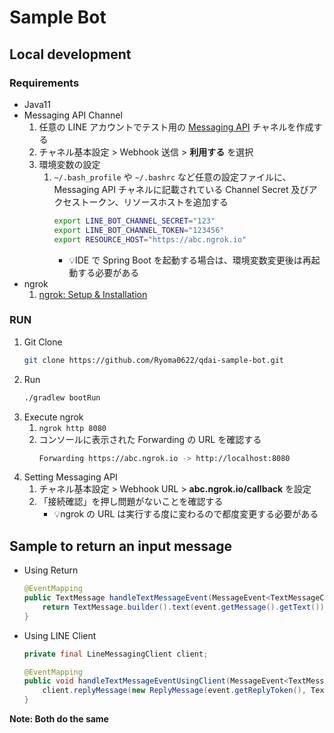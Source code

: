 # Sample Bot

## Local development

### Requirements

- Java11
- Messaging API Channel
  1. 任意の LINE アカウントでテスト用の [Messaging API](https://developers.line.biz/ja/services/messaging-api/) チャネルを作成する
  1. チャネル基本設定 > Webhook 送信 > **利用する** を選択
  1. 環境変数の設定
     1. `~/.bash_profile` や `~/.bashrc` など任意の設定ファイルに、Messaging API チャネルに記載されている Channel Secret 及びアクセストークン、リソースホストを追加する
        ```sh
        export LINE_BOT_CHANNEL_SECRET="123"
        export LINE_BOT_CHANNEL_TOKEN="123456"
        export RESOURCE_HOST="https://abc.ngrok.io"
        ```
        - 💡IDE で Spring Boot を起動する場合は、環境変数変更後は再起動する必要がある
- ngrok
  1. [ngrok: Setup & Installation](https://dashboard.ngrok.com/get-started)

### RUN
1. Git Clone
    ```bash
    git clone https://github.com/Ryoma0622/qdai-sample-bot.git
    ```
1. Run
    ```bash
    ./gradlew bootRun
    ```
1. Execute ngrok
   1. `ngrok http 8080`
   1. コンソールに表示された Forwarding の URL を確認する
      ```sh
      Forwarding https://abc.ngrok.io -> http://localhost:8080
      ```
1. Setting Messaging API
   1. チャネル基本設定 > Webhook URL > **abc.ngrok.io/callback** を設定
   1. 「接続確認」を押し問題がないことを確認する
      - 💡ngrok の URL は実行する度に変わるので都度変更する必要がある

## Sample to return an input message
- Using Return
    ```java
    @EventMapping
    public TextMessage handleTextMessageEvent(MessageEvent<TextMessageContent> event) {
        return TextMessage.builder().text(event.getMessage().getText()).build();
    }
    ```
    
- Using LINE Client 
    ```java
    private final LineMessagingClient client;  
    
    @EventMapping
    public void handleTextMessageEventUsingClient(MessageEvent<TextMessageContent> event) {
        client.replyMessage(new ReplyMessage(event.getReplyToken(), TextMessage.builder().text(event.getMessage().getText()).build()));
    }
    ```

**Note: Both do the same**